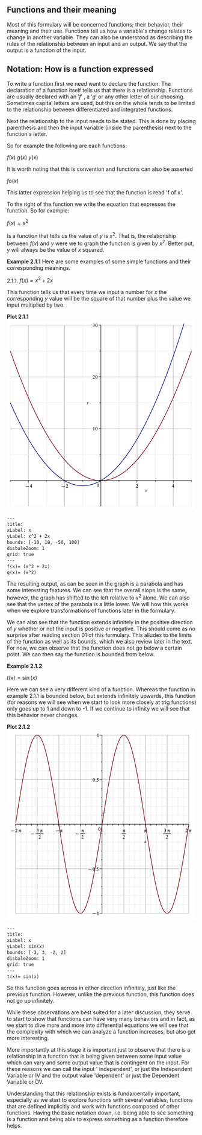 ## Functions and their meaning

Most of this formulary will be concerned functions; their behavior, their meaning and their use. Functions tell us how a variable's change relates to change in another variable. They can also be understood as describing the rules of the relationship between an input and an output. We say that the output is a function of the input.

## Notation: How is a function expressed

To write a function first we need want to declare the function. The declaration of a function itself tells us that there is a relationship. Functions are usually declared with an $'f'$ , a $'g'$ or any other letter of our choosing. Sometimes capital letters are used, but this on the whole tends to be limited to the relationship between differentiated and integrated functions.

Next the relationship to the input needs to be stated. This is done by placing parenthesis and then the input variable (inside the parenthesis) next to the function's letter.

So for example the following are each functions:

$f(x)$
$g(x)$
$y(x)$

It is worth noting that this is convention and functions can also be asserted

$fo(x)$

This latter expression helping us to see that the function is read 'f of x'.

To the right of the function we write the equation that expresses the function. So for example:

$f(x) = x^2$

Is a function that tells us the value of $y$ is $x^2$. That is, the relationship between $f(x)$ and $y$ were we to graph the function is given by $x^2$. Better put, $y$ will always be the value of $x$ squared.

**Example 2.1.1**
Here are some examples of some simple functions and their corresponding meanings.

2.1.1. $f(x) = x^2+2x$

This function tells us that every time we input a number for $x$ the corresponding $y$ value will be the square of that number plus the value we input multiplied by two.

**Plot 2.1.1**
![Function 2.1.1](https://github.com/alexcrockett/_mathematics-formulary/blob/_mathematics/assets/images/02_1_1_function_notation/Plot%202_1_1.png)

```functionplot
---
title:
xLabel: x
yLabel: x^2 + 2x
bounds: [-10, 10, -50, 100]
disbaleZoom: 1
grid: true
---
f(x)= (x^2 + 2x)
g(x)= (x^2)
```

The resulting output, as can be seen in the graph is a parabola and has some interesting features. We can see that the overall slope is the same, however, the graph has shifted to the left relative to $x^2$ alone. We can also see that the vertex of the parabola is a little lower. We will how this works when we explore transformations of functions later in the formulary.

We can also see that the function extends infinitely in the positive direction of $y$ whether or not the input is positive or negative. This should come as no surprise after reading section 01 of this formulary. This alludes to the limits of the function as well as its bounds, which we also review later in the text. For now, we can observe that the function does not go below a certain point. We can then say the function is bounded from below.

**Example 2.1.2**

$t(x) = \sin(x)$

Here we can see a very different kind of a function. Whereas the function in example 2.1.1 is bounded below, but extends infinitely upwards, this function (for reasons we will see when we start to look more closely at trig functions) only goes up to 1 and down to -1. If we continue to infinity we will see that this behavior never changes.

**Plot 2.1.2**
![Function 2.1.2](https://github.com/alexcrockett/_mathematics-formulary/blob/_mathematics/assets/images/02_1_1_function_notation/Plot%202_1_2.png)
```functionplot
---
title:
xLabel: x
yLabel: sin(x)
bounds: [-3, 3, -2, 2]
disbaleZoom: 1
grid: true
---
t(x)= sin(x)
```

So this function goes across in either direction infinitely, just like the previous function. However, unlike the previous function, this function does not go up infinitely.

While these observations are best suited for a later discussion, they serve to start to show that functions can have very many behaviors and in fact, as we start to dive more and more into differential equations we will see that the complexity with which we can analyze a function increases, but also get more interesting.

More importantly at this stage it is important just to observe that there is a relationship in a function that is being given between some input value which can vary and some output value that is contingent on the input. For these reasons we can call the input ' independent', or just the Independent Variable or IV and the output value 'dependent' or just the Dependent Variable or DV.

Understanding that this relationship exists is fundamentally important, especially as we start to explore functions with several variables, functions that are defined implicitly and work with functions composed of other functions. Having the basic notation down, i.e. being able to see something is a function and being able to express something as a function therefore helps.
